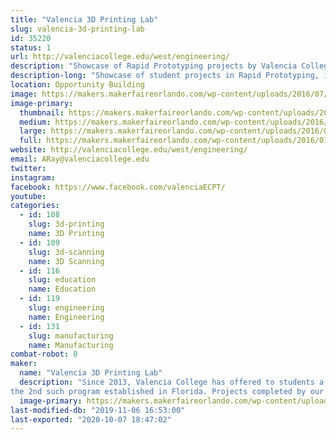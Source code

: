 ```yaml
---
title: "Valencia 3D Printing Lab"
slug: valencia-3d-printing-lab
id: 35220
status: 1
url: http://valenciacollege.edu/west/engineering/
description: "Showcase of Rapid Prototyping projects by Valencia College students."
description-long: "Showcase of student projects in Rapid Prototyping, including custom 3D printed electric violins (stars of multiple YouTube videos), braille campus maps for sight-impaired students, 3D printed hands, and a variety of teaching/learning artifacts used by Faculty in multiple disciplines at Valencia College"
location: Opportunity Building
image: https://makers.makerfaireorlando.com/wp-content/uploads/2016/07/Riccardo-1024x683.jpg
image-primary:
  thumbnail: https://makers.makerfaireorlando.com/wp-content/uploads/2016/07/Riccardo-150x150.jpg
  medium: https://makers.makerfaireorlando.com/wp-content/uploads/2016/07/Riccardo-300x200.jpg
  large: https://makers.makerfaireorlando.com/wp-content/uploads/2016/07/Riccardo-1024x683.jpg
  full: https://makers.makerfaireorlando.com/wp-content/uploads/2016/07/Riccardo.jpg
website: http://valenciacollege.edu/west/engineering/
email: ARay@valenciacollege.edu
twitter: 
instagram: 
facebook: https://www.facebook.com/valenciaECPT/
youtube: 
categories:
  - id: 108
    slug: 3d-printing
    name: 3D Printing
  - id: 109
    slug: 3d-scanning
    name: 3D Scanning
  - id: 116
    slug: education
    name: Education
  - id: 119
    slug: engineering
    name: Engineering
  - id: 131
    slug: manufacturing
    name: Manufacturing
combat-robot: 0
maker:
  name: "Valencia 3D Printing Lab"
  description: "Since 2013, Valencia College has offered to students a Technical Certificate in Rapid Prototyping, 
the 2nd such program established in Florida. Projects completed by our students include custom 3D printed electric violins (one of which was played by Valencia Professor Neal Phillips at an Orlando City soccer game), braille relief maps of our campus for sight-impaired students, and a variety of teaching/learning artifacts for Faculty use in multiple disciplines at the College."
  image-primary: https://makers.makerfaireorlando.com/wp-content/uploads/2016/07/vc-logo-web-box-rev-1024x156.jpg
last-modified-db: "2019-11-06 16:53:00"
last-exported: "2020-10-07 18:47:02"
---
```

